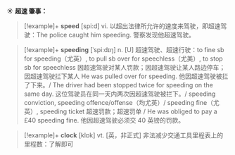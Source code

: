 ☀ <span class="category">**超速 肇事：**</span>
>[!example]+ <span class="vocabulary">**speed**</span> [spi:d] 
> <span class="definition">vi. 以超出法律所允许的速度来驾驶，即超速驾驶：</span>The police caught him speeding. 警察发现他超速驾驶。
           
>[!example]+ <span class="vocabulary">**speeding**</span> [ˈspi:dɪŋ]
> <span class="definition">n. [U] 超速驾驶、超速行驶：</span>to fine sb for speeding（尤英）, to pull sb over for speechless（尤美）, to stop sb for speechless 因超速驾驶对某人罚款；因超速驾驶让某人路边停车；因超速驾驶拦下某人 He was pulled over for speeding. 他因超速驾驶被拦了下来。/ The driver had been stopped twice for speeding on the same day. 这位驾驶员在同一天内两次因超速驾驶被拦下。/ speeding conviction, speeding offence/offense（均尤英）/ speeding fine（尤英）, speeding ticket 超速罚款；超速罚单 / He was obliged to pay a £40 speeding fine. 他因超速驾驶必须交 40 英镑的罚款。

>[!example]+ <span class="vocabulary">**clock**</span> [klɒk] 
> <span class="definition">vt. [英，非正式] 非法减少交通工具里程表上的里程数：</span>了解即可
